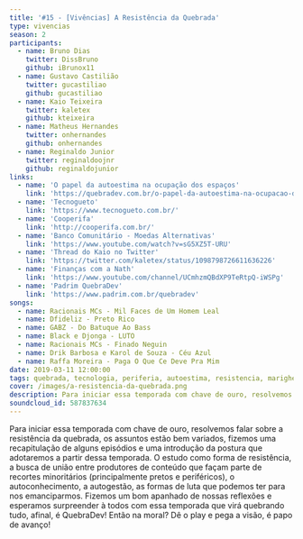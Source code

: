 ```yaml
---
title: '#15 - [Vivências] A Resistência da Quebrada'
type: vivencias
season: 2
participants:
  - name: Bruno Dias
    twitter: DissBruno
    github: iBrunox11
  - name: Gustavo Castilião
    twitter: gucastiliao
    github: gucastiliao
  - name: Kaio Teixeira
    twitter: kaletex
    github: kteixeira
  - name: Matheus Hernandes
    twitter: onhernandes
    github: onhernandes
  - name: Reginaldo Junior
    twitter: reginaldoojnr
    github: reginaldojunior
links:
  - name: 'O papel da autoestima na ocupação dos espaços'
    link: 'https://quebradev.com.br/o-papel-da-autoestima-na-ocupacao-dos-espacos/'
  - name: 'Tecnogueto'
    link: 'https://www.tecnogueto.com.br/'
  - name: 'Cooperifa'
    link: 'http://cooperifa.com.br/'
  - name: 'Banco Comunitário - Moedas Alternativas'
    link: 'https://www.youtube.com/watch?v=sG5XZ5T-URU'
  - name: 'Thread do Kaio no Twitter'
    link: 'https://twitter.com/kaletex/status/1098798726611636226'
  - name: 'Finanças com a Nath'
    link: 'https://www.youtube.com/channel/UCmhzmQBdXP9TeRtpQ-iWSPg'
  - name: 'Padrim QuebraDev'
    link: 'https://www.padrim.com.br/quebradev'
songs:
  - name: Racionais MCs - Mil Faces de Um Homem Leal
  - name: Dfideliz - Preto Rico
  - name: GABZ - Do Batuque Ao Bass
  - name: Black e Djonga - LUTO
  - name: Racionais MCs - Finado Neguin
  - name: Drik Barbosa e Karol de Souza - Céu Azul
  - name: Raffa Moreira - Paga O Que Ce Deve Pra Mim
date: 2019-03-11 12:00:00
tags: quebrada, tecnologia, periferia, autoestima, resistencia, marighella, carlos marighella, educação financeira, ascensão, poder para periferia
cover: /images/a-resistencia-da-quebrada.png
description: Para iniciar essa temporada com chave de ouro, resolvemos falar sobre a resistência da quebrada, os assuntos estão bem variados, fizemos uma recapitulação de alguns episódios e uma introdução da postura que adotaremos a partir dessa temporada.
soundcloud_id: 587837634
---
```


Para iniciar essa temporada com chave de ouro, resolvemos falar sobre a resistência da quebrada, os assuntos estão bem variados, fizemos uma recapitulação de alguns episódios e uma introdução da postura que adotaremos a partir dessa temporada.
O estudo como forma de resistência, a busca de união entre produtores de conteúdo que façam parte de recortes minoritários (principalmente pretos e periféricos), o autoconhecimento, a autogestão, as formas de luta que podemos ter para nos emanciparmos. 
Fizemos um bom apanhado de nossas reflexões e esperamos surpreender à todos com essa temporada que virá quebrando tudo, afinal, é QuebraDev!
Então na moral? Dê o play e pega a visão, é papo de avanço!
